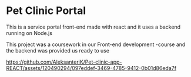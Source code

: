 # Pet Clinic Portal

This is a service portal front-end made with react and it uses a backend running on Node.js

This project was a coursework in our Front-end development -course and
the backend was provided us ready to use

https://github.com/AleksanteriK/Pet-clinic-app-REACT/assets/120490294/097eddef-3469-4785-9412-0b01d86eda7f

